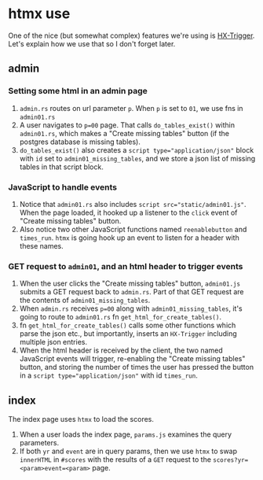 # htmx use

One of the nice (but somewhat complex) features we're using is [HX-Trigger](https://htmx.org/headers/hx-trigger/). Let's explain how we use that so I don't forget later.

## admin

### Setting some html in an admin page

1. `admin.rs` routes on url parameter `p`. When `p` is set to `01`, we use fns in `admin01.rs`
2. A user navigates to `p=00` page. That calls `do_tables_exist()` within `admin01.rs`, which makes a "Create missing tables" button (if the postgres database is missing tables).
3. `do_tables_exist()` also creates a `script type="application/json"` block with `id` set to `admin01_missing_tables`, and we store a json list of missing tables in that script block.

### JavaScript to handle events

1. Notice that `admin01.rs` also includes `script src="static/admin01.js"`. When the page loaded, it hooked up a listener to the `click` event of "Create missing tables" button.
2. Also notice two other JavaScript functions named `reenablebutton` and `times_run`. `htmx` is going hook up an event to listen for a header with these names.

### GET request to `admin01`, and an html header to trigger events

1. When the user clicks the "Create missing tables" button, `admin01.js` submits a GET request back to `admin.rs`. Part of that GET request are the contents of `admin01_missing_tables`.
2. When `admin.rs` receives `p=00` along with `admin01_missing_tables`, it's going to route to `admin01.rs` fn `get_html_for_create_tables()`.
3. fn `get_html_for_create_tables()` calls some other functions which parse the json etc., but importantly, inserts an `HX-Trigger` including multiple json entries. 
4. When the html header is received by the client, the two named JavaScript events will trigger, re-enabling the "Create missing tables" button, and storing the number of times the user has pressed the button in a `script type="application/json"` with id `times_run`.

## index

The index page uses `htmx` to load the scores.
1. When a user loads the index page, `params.js` examines the query parameters.
2. If both `yr` and `event` are in query params, then we use `htmx` to swap `innerHTML` in `#scores` with the results of a `GET` request to the `scores?yr=<param>event=<param>` page.